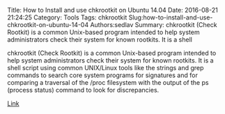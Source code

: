 Title: How to Install and use chkrootkit on Ubuntu 14.04
Date: 2016-08-21 21:24:25
Category: Tools
Tags: chkrootkit
Slug:how-to-install-and-use-chkrootkit-on-ubuntu-14-04
Authors:sedlav
Summary: chkrootkit (Check Rootkit) is a common Unix-based program intended to help system administrators check their system for known rootkits. It is a shell 

chkrootkit (Check Rootkit) is a common Unix-based program intended to help system administrators check their system for known rootkits. It is a shell script using common UNIX/Linux tools like the strings and grep commands to search core system programs for signatures and for comparing a traversal of the /proc filesystem with the output of the ps (process status) command to look for discrepancies.

[Link](https://hostpresto.com/community/tutorials/how-to-install-and-use-chkrootkit-on-ubuntu-14.04/)

